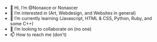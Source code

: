 - 👋 Hi, I’m @Nonaxce or Nonaxcer
- 👀 I’m interested in (Art, Webdesign, and Websites in general)
- 🌱 I’m currently learning (Javascript, HTML & CSS, Python, Ruby, and some C++)
- 💞️ I’m looking to collaborate on (no one)
- 📫 How to reach me (don't)

<!---
Mysticahel/Mysticahel is a ✨ special ✨ repository because its `README.md` (this file) appears on your GitHub profile.
You can click the Preview link to take a look at your changes.
--->
